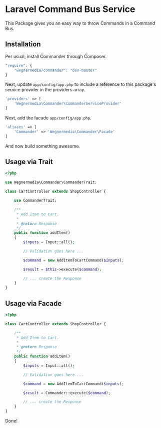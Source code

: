 # Laravel Command Bus Service

This Package gives you an easy way to throw Commands in a Command Bus.

## Installation

Per usual, install Commander through Composer.

```js
"require": {
    "wegnermedia/commander": "dev-master"
}
```

Next, update `app/config/app.php` to include a reference to this package's service provider in the providers array.

```php
'providers' => [
    'Wegnermedia\Commander\CommanderServiceProvider'
]
```

Next, add the facade `app/config/app.php`.

```php
'aliases' => [
    'Commander' => 'Wegnermedia\Commander\Facade'
]
```

And now build something awesome.

## Usage via Trait

```php
<?php

use Wegnermedia\Commander\CommanderTrait;

class CartController extends ShopController {

	use CommanderTrait;

	/**
	 * Add Item to Cart.
	 *
	 * @return Response
	 */
	public function addItem()
	{
		$inputs = Input::all();

		// Validation goes here ...

		$command = new AddItemToCartCommand($inputs);

		$result = $this->execute($command);

		// ... create the Response
	}
}
```

## Usage via Facade

```php
<?php

class CartController extends ShopController {

	/**
	 * Add Item to Cart.
	 *
	 * @return Response
	 */
	public function addItem()
	{
		$inputs = Input::all();

		// Validation goes here ...

		$command = new AddItemToCartCommand($inputs);

		$result = Commander::execute($command);

		// ... create the Response
	}
}
```


Done!